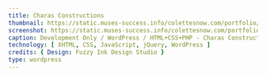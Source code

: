```yaml
---
title: Charas Constructions
thumbnail: https://static.muses-success.info/colettesnow.com/portfolio/CharasConstruction.png
screenshot: https://static.muses-success.info/colettesnow.com/portfolio/CharasConstruction.png
caption: Development Only / WordPress / HTML+CSS+PHP - Charas Construction / Design by Fuzzy Ink Design Studio
technology: [ XHTML, CSS, JavaScript, jQuery, WordPress ]
credits: { Design: Fuzzy Ink Design Studio }
type: wordpress
---
```

